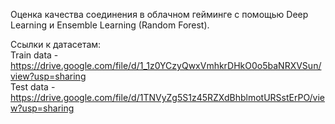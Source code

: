 Оценка качества соединения в облачном гейминге с помощью Deep Learning и Ensemble Learning (Random Forest). 

Ссылки к датасетам: <br />
Train data - https://drive.google.com/file/d/1_1z0YCzyQwxVmhkrDHkO0o5baNRXVSun/view?usp=sharing <br />
Test data - https://drive.google.com/file/d/1TNVyZg5S1z45RZXdBhblmotURSstErPO/view?usp=sharing <br />
